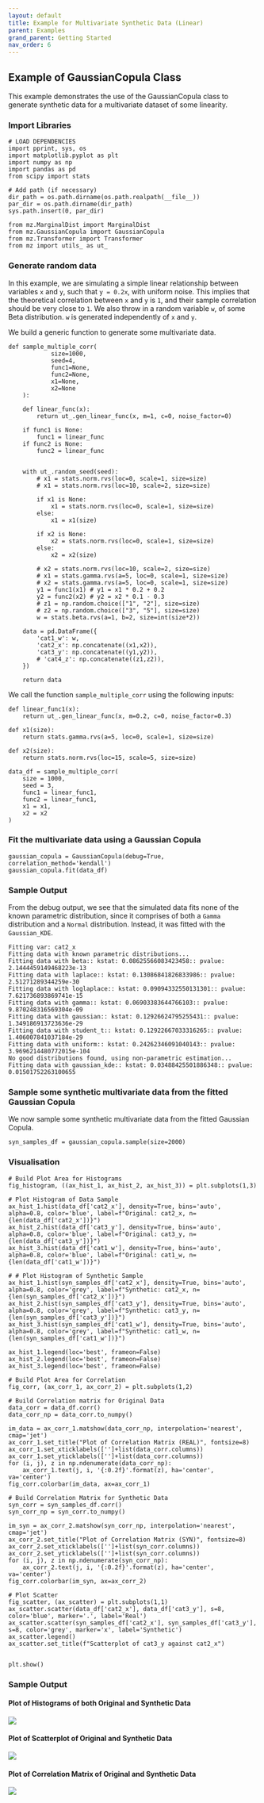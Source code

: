 ```yaml
---
layout: default
title: Example for Multivariate Synthetic Data (Linear)
parent: Examples
grand_parent: Getting Started
nav_order: 6
---
```


## Example of GaussianCopula Class
This example demonstrates the use of the GaussianCopula class to generate synthetic data for a multivariate dataset of some linearity.

### Import Libraries
```
# LOAD DEPENDENCIES
import pprint, sys, os
import matplotlib.pyplot as plt
import numpy as np
import pandas as pd
from scipy import stats

# Add path (if necessary)
dir_path = os.path.dirname(os.path.realpath(__file__))
par_dir = os.path.dirname(dir_path)
sys.path.insert(0, par_dir)

from mz.MarginalDist import MarginalDist
from mz.GaussianCopula import GaussianCopula
from mz.Transformer import Transformer
from mz import utils_ as ut_
```

### Generate random data
In this example, we are simulating a simple linear relationship between variables `x` and `y`, such that `y = 0.2x`, with uniform noise.
This implies that the theoretical correlation between `x` and `y` is `1`, and their sample correlation should be very close to `1`.
We also throw in a random variable `w`, of some Beta distribution. `w` is generated independently of `x` and `y`.

We build a generic function to generate some multivariate data.

```
def sample_multiple_corr(
            size=1000,
            seed=4,
            func1=None,
            func2=None,
            x1=None,
            x2=None
    ):

    def linear_func(x):
        return ut_.gen_linear_func(x, m=1, c=0, noise_factor=0)

    if func1 is None:
        func1 = linear_func
    if func2 is None:
        func2 = linear_func
    

    with ut_.random_seed(seed):
        # x1 = stats.norm.rvs(loc=0, scale=1, size=size)
        # x1 = stats.norm.rvs(loc=10, scale=2, size=size)

        if x1 is None:
            x1 = stats.norm.rvs(loc=0, scale=1, size=size)
        else:
            x1 = x1(size)

        if x2 is None:
            x2 = stats.norm.rvs(loc=0, scale=1, size=size)
        else:
            x2 = x2(size)
        
        # x2 = stats.norm.rvs(loc=10, scale=2, size=size)
        # x1 = stats.gamma.rvs(a=5, loc=0, scale=1, size=size)
        # x2 = stats.gamma.rvs(a=5, loc=0, scale=1, size=size)
        y1 = func1(x1) # y1 = x1 * 0.2 + 0.2
        y2 = func2(x2) # y2 = x2 * 0.1 - 0.3
        # z1 = np.random.choice(["1", "2"], size=size)
        # z2 = np.random.choice(["3", "5"], size=size)
        w = stats.beta.rvs(a=1, b=2, size=int(size*2))

    data = pd.DataFrame({
        'cat1_w': w,
        'cat2_x': np.concatenate((x1,x2)),
        'cat3_y': np.concatenate((y1,y2)),
        # 'cat4_z': np.concatenate((z1,z2)),
    })

    return data
```

We call the function `sample_multiple_corr` using the following inputs:

```
def linear_func1(x):
    return ut_.gen_linear_func(x, m=0.2, c=0, noise_factor=0.3)

def x1(size):
    return stats.gamma.rvs(a=5, loc=0, scale=1, size=size)

def x2(size):
    return stats.norm.rvs(loc=15, scale=5, size=size)

data_df = sample_multiple_corr(
    size = 1000, 
    seed = 3, 
    func1 = linear_func1, 
    func2 = linear_func1,
    x1 = x1,
    x2 = x2
)
```

### Fit the multivariate data using a Gaussian Copula

```
gaussian_copula = GaussianCopula(debug=True, correlation_method='kendall')
gaussian_copula.fit(data_df)
```

### Sample Output
From the debug output, we see that the simulated data fits none of the known parametric distribution, since it comprises of both a `Gamma` distribution and a `Normal` distribution. Instead, it was fitted with the `Gaussian_KDE`.

```
Fitting var: cat2_x
Fitting data with known parametric distributions...
Fitting data with beta:: kstat: 0.08625566083423458:: pvalue: 2.1444459149468223e-13
Fitting data with laplace:: kstat: 0.13086841826833986:: pvalue: 2.51271289344259e-30
Fitting data with loglaplace:: kstat: 0.09094332550131301:: pvalue: 7.621736893869741e-15
Fitting data with gamma:: kstat: 0.06903383644766103:: pvalue: 9.870248316569304e-09   
Fitting data with gaussian:: kstat: 0.12926624795255431:: pvalue: 1.349186913723636e-29
Fitting data with student_t:: kstat: 0.12922667033316265:: pvalue: 1.406007841037184e-29
Fitting data with uniform:: kstat: 0.24262346091040143:: pvalue: 3.9696214480772015e-104
No good distributions found, using non-parametric estimation...
Fitting data with gaussian_kde:: kstat: 0.03488425501886348:: pvalue: 0.01501752263100655
```


### Sample some synthetic multivariate data from the fitted Gaussian Copula
We now sample some synthetic multivariate data from the fitted Gaussian Copula.

```
syn_samples_df = gaussian_copula.sample(size=2000)
```

### Visualisation

```
# Build Plot Area for Histograms
fig_histogram, ((ax_hist_1, ax_hist_2, ax_hist_3)) = plt.subplots(1,3)

# Plot Histogram of Data Sample
ax_hist_1.hist(data_df['cat2_x'], density=True, bins='auto', alpha=0.8, color='blue', label=f"Original: cat2_x, n={len(data_df['cat2_x'])}")
ax_hist_2.hist(data_df['cat3_y'], density=True, bins='auto', alpha=0.8, color='blue', label=f"Original: cat3_y, n={len(data_df['cat3_y'])}")
ax_hist_3.hist(data_df['cat1_w'], density=True, bins='auto', alpha=0.8, color='blue', label=f"Original: cat1_w, n={len(data_df['cat1_w'])}")

# # Plot Histogram of Synthetic Sample
ax_hist_1.hist(syn_samples_df['cat2_x'], density=True, bins='auto', alpha=0.8, color='grey', label=f"Synthetic: cat2_x, n={len(syn_samples_df['cat2_x'])}")
ax_hist_2.hist(syn_samples_df['cat3_y'], density=True, bins='auto', alpha=0.8, color='grey', label=f"Synthetic: cat3_y, n={len(syn_samples_df['cat3_y'])}")
ax_hist_3.hist(syn_samples_df['cat1_w'], density=True, bins='auto', alpha=0.8, color='grey', label=f"Synthetic: cat1_w, n={len(syn_samples_df['cat1_w'])}")

ax_hist_1.legend(loc='best', frameon=False)
ax_hist_2.legend(loc='best', frameon=False)
ax_hist_3.legend(loc='best', frameon=False)

# Build Plot Area for Correlation
fig_corr, (ax_corr_1, ax_corr_2) = plt.subplots(1,2)

# Build Correlation matrix for Original Data
data_corr = data_df.corr()
data_corr_np = data_corr.to_numpy()

im_data = ax_corr_1.matshow(data_corr_np, interpolation='nearest', cmap='jet')
ax_corr_1.set_title("Plot of Correlation Matrix (REAL)", fontsize=8)
ax_corr_1.set_xticklabels(['']+list(data_corr.columns))
ax_corr_1.set_yticklabels(['']+list(data_corr.columns))
for (i, j), z in np.ndenumerate(data_corr_np):
    ax_corr_1.text(j, i, '{:0.2f}'.format(z), ha='center', va='center')
fig_corr.colorbar(im_data, ax=ax_corr_1)

# Build Correlation Matrix for Synthetic Data
syn_corr = syn_samples_df.corr()
syn_corr_np = syn_corr.to_numpy()

im_syn = ax_corr_2.matshow(syn_corr_np, interpolation='nearest', cmap='jet')
ax_corr_2.set_title("Plot of Correlation Matrix (SYN)", fontsize=8)
ax_corr_2.set_xticklabels(['']+list(syn_corr.columns))
ax_corr_2.set_yticklabels(['']+list(syn_corr.columns))
for (i, j), z in np.ndenumerate(syn_corr_np):
    ax_corr_2.text(j, i, '{:0.2f}'.format(z), ha='center', va='center')
fig_corr.colorbar(im_syn, ax=ax_corr_2)

# Plot Scatter
fig_scatter, (ax_scatter) = plt.subplots(1,1)
ax_scatter.scatter(data_df['cat2_x'], data_df['cat3_y'], s=8, color='blue', marker='.', label='Real')
ax_scatter.scatter(syn_samples_df['cat2_x'], syn_samples_df['cat3_y'], s=8, color='grey', marker='x', label='Synthetic')
ax_scatter.legend()
ax_scatter.set_title(f"Scatterplot of cat3_y against cat2_x")


plt.show()
```

### Sample Output

#### Plot of Histograms of both Original and Synthetic Data
![](../../assets/img/gaussianCopula_example_1_histogram.png)

#### Plot of Scatterplot of Original and Synthetic Data
![](../../assets/img/gaussianCopula_example_1_scatterplot.png)

#### Plot of Correlation Matrix of Original and Synthetic Data
![](../../assets/img/gaussianCopula_example_1_correlation_matrix.png)